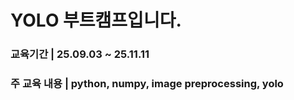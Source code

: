 # YOLO 부트캠프입니다.
### 교육기간 | 25.09.03 ~ 25.11.11
### 주 교육 내용 | python, numpy, image preprocessing, yolo